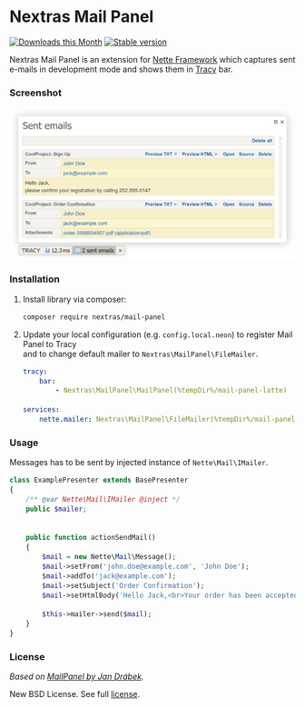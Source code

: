 # Nextras Mail Panel

[![Downloads this Month](https://img.shields.io/packagist/dm/nextras/mail-panel.svg?style=flat)](https://packagist.org/packages/nextras/mail-panel)
[![Stable version](http://img.shields.io/packagist/v/nextras/mail-panel.svg?style=flat)](https://packagist.org/packages/nextras/mail-panel)

Nextras Mail Panel is an extension for [Nette Framework](https://nette.org) which captures sent e-mails in development mode and shows them in [Tracy](https://tracy.nette.org) bar.


### Screenshot

<img src="doc/assets/screenshot.png" width="681">


### Installation

1. Install library via composer:

	```bash
	composer require nextras/mail-panel
	```

2. Update your local configuration (e.g. `config.local.neon`) to register Mail Panel to Tracy<br>and to change default mailer to `Nextras\MailPanel\FileMailer`.

	```yml
	tracy:
		bar:
			- Nextras\MailPanel\MailPanel(%tempDir%/mail-panel-latte)

	services:
		nette.mailer: Nextras\MailPanel\FileMailer(%tempDir%/mail-panel-mails)
	```


### Usage

Messages has to be sent by injected instance of `Nette\Mail\IMailer`.

```php
class ExamplePresenter extends BasePresenter
{
	/** @var Nette\Mail\IMailer @inject */
	public $mailer;


	public function actionSendMail()
	{
		$mail = new Nette\Mail\Message();
		$mail->setFrom('john.doe@example.com', 'John Doe');
		$mail->addTo('jack@example.com');
		$mail->setSubject('Order Confirmation');
		$mail->setHtmlBody('Hello Jack,<br>Your order has been accepted.');

		$this->mailer->send($mail);
	}
}
```


### License

*Based on [MailPanel by Jan Drábek](https://packagist.org/packages/jandrabek/nette-mailpanel).*

New BSD License. See full [license](license.md).
